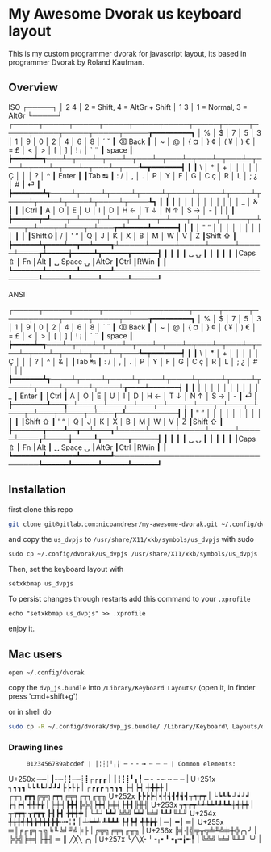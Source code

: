 # My Awesome Dvorak us keyboard layout
 This is my custom programmer dvorak for javascript layout, its based in programmer Dvorak by Roland Kaufman.

## Overview

 ISO
 ┌─────┐
 │ 2 4 │   2 = Shift,  4 = AltGr + Shift
 │ 1 3 │   1 = Normal, 3 = AltGr
 └─────┘
 ┌─────┬─────┬─────┬─────┬─────┬─────┬─────┬─────┬─────┬─────┬─────┬─────┬─────┲━━━━━━━━━┓
 │ %   │ $   │ 7   │ 5   │ 3   │ 1   │ 9   │ 0   │ 2   │ 4   │ 6   │ 8   │ ´ ˇ ┃ ⌫ Back  ┃
 │ ~   │ @   │ { ¤ │ } ¢ │ ( ¥ │ ) € │ = £ │ <   │ >   │ [   │ ]   │ ! ¡ │ ` ¨ ┃  space  ┃
 ┢━━━━━┷━┱───┴─┬───┴─┬───┴─┬───┴─┬───┴─┬───┴─┬───┴─┬───┴─┬───┴─┬───┴─┬───┴─┬───┺━┳━━━━━━━┫
 ┃       ┃ \   │ *   │ +   │     │     │     │     │   Ç │     │     │ ?   │ ^   ┃ Enter ┃
 ┃Tab ↹  ┃ : / │ ,   │ .   │ P   │ Y   │ F   │ G   │ C ç │ R   │ L   │ ; ¿ │ #   ┃   ⏎   ┃
 ┣━━━━━━━┻┱────┴┬────┴┬────┴┬────┴┬────┴┬────┴┬────┴┬────┴┬────┴┬────┴┬────┴┬────┺┓      ┃
 ┃        ┃     │     │     │     │     │     │     │     │     │     │ _   │ &   ┃      ┃
 ┃Ctrl    ┃ A   │ O   │ E   │ U   │ I   │ D   │ H ← │ T ↓ │ N ↑ │ S → │ -   │ |   ┃      ┃
 ┣━━━━━━┳━┹───┬─┴───┬─┴───┬─┴───┬─┴───┬─┴───┬─┴───┬─┴───┬─┴───┬─┴───┬─┴───┲━┷━━━━━┻━━━━━━┫
 ┃      ┃     │ " ” │     │     │     │     │     │     │     │     │     ┃              ┃
 ┃Shift⇧┃ /   │ ' “ │ Q   │ J   │ K   │ X   │ B   │ M   │ W   │ V   │ Z   ┃Shift ⇧       ┃
 ┣━━━━━━┻┳━━━━┷━━┳━━┷━━━━┱┴─────┴─────┴─────┴─────┴─────┴────┲┷━━━━━╈━━━━━┻┳━━━━━━┳━━━━━━┫
 ┃       ┃       ┃       ┃ ␣                               ⍽ ┃      ┃      ┃      ┃      ┃
 ┃Caps ⇬ ┃ Fn    ┃Alt    ┃ ␣           Space               ⍽ ┃AltGr ┃Ctrl  ┃RWin  ┃      ┃
 ┗━━━━━━━┻━━━━━━━┻━━━━━━━┹───────────────────────────────────┺━━━━━━┻━━━━━━┻━━━━━━┻━━━━━━┛

 ANSI

 ┌─────┬─────┬─────┬─────┬─────┬─────┬─────┬─────┬─────┬─────┬─────┬─────┬─────┲━━━━━━━━━┓
 │ %   │ $   │ 7   │ 5   │ 3   │ 1   │ 9   │ 0   │ 2   │ 4   │ 6   │ 8   │ ´ ˇ ┃ ⌫ Back  ┃
 │ ~   │ @   │ { ¤ │ } ¢ │ ( ¥ │ ) € │ = £ │ <   │ >   │ [   │ ]   │ ! ¡ │ ` ¨ ┃  space  ┃
 ┢━━━━━┷━┱───┴─┬───┴─┬───┴─┬───┴─┬───┴─┬───┴─┬───┴─┬───┴─┬───┴─┬───┴─┬───┴─┬───┺━┯━━━━━━━┩
 ┃       ┃ \   │ *   │ +   │     │     │     │     │   Ç │     │     │ ?   │ ^   │  &    │
 ┃Tab ↹  ┃ : / │ ,   │ .   │ P   │ Y   │ F   │ G   │ C ç │ R   │ L   │ ; ¿ │ #   │  |    │
 ┣━━━━━━━┻┱────┴┬────┴┬────┴┬────┴┬────┴┬────┴┬────┴┬────┴┬────┴┬────┴┬────┴┲━━━━┷━━━━━━━┪ 
 ┃        ┃     │     │     │     │     │     │     │     │     │     │ _   ┃   Enter    ┃
 ┃Ctrl    ┃ A   │ O   │ E   │ U   │ I   │ D   │ H ← │ T ↓ │ N ↑ │ S → │ -   ┃     ⏎      ┃
 ┣━━━━━━━━┻━━━┱─┴───┬─┴───┬─┴───┬─┴───┬─┴───┬─┴───┬─┴───┬─┴───┬─┴───┬─┴───┲━┻━━━━━━━━━━━━┫
 ┃            ┃ " ” │     │     │     │     │     │     │     │     │     ┃              ┃
 ┃Shift ⇧     ┃ ' “ │ Q   │ J   │ K   │ X   │ B   │ M   │ W   │ V   │ Z   ┃Shift ⇧       ┃
 ┣━━━━━━━┳━━━━┻━━┳━━┷━━━━┱┴─────┴─────┴─────┴─────┴─────┴────┲┷━━━━━╈━━━━━┻┳━━━━━━┳━━━━━━┫
 ┃       ┃       ┃       ┃ ␣                               ⍽ ┃      ┃      ┃      ┃      ┃
 ┃Caps ⇬ ┃ Fn    ┃Alt    ┃ ␣           Space               ⍽ ┃AltGr ┃Ctrl  ┃RWin  ┃      ┃
 ┗━━━━━━━┻━━━━━━━┻━━━━━━━┹───────────────────────────────────┺━━━━━━┻━━━━━━┻━━━━━━┻━━━━━━┛



## Installation
first clone this repo 
```sh
git clone git@gitlab.com:nicoandresr/my-awesome-dvorak.git ~/.config/dvorak
```
and copy the `us_dvpjs` to `/usr/share/X11/xkb/symbols/us_dvpjs` with sudo

```shell
sudo cp ~/.config/dvorak/us_dvpjs /usr/share/X11/xkb/symbols/us_dvpjs
```

Then, set the keyboard layout with

```shell
setxkbmap us_dvpjs
```

To persist changes through restarts add this command to your `.xprofile`
```shell
echo "setxkbmap us_dvpjs" >> .xprofile
```


enjoy it.

## Mac users
```
open ~/.config/dvorak 
```
copy the `dvp_js.bundle` into `/Library/Keyboard Layouts/` (open it, in finder press 'cmd+shift+g')

or in shell do

```sh
sudo cp -R ~/.config/dvorak/dvp_js.bundle/ /Library/Keyboard\ Layouts/dvp_js.bundle
```

### Drawing lines
 
         0123456789abcdef | │╎┆┊╵╷╽ ─ ╴╶ ╼ ╌ ┄ ┈ | Common elements:
  U+250x ─━│┃┄┅┆┇┈┉┊┋┌┍┎┏ | ┃╏┇┋╹╻╿ ━ ╸╺ ╾ ╍ ┅ ┉ |
  U+251x ┐┑┒┓└┕┖┗┘┙┚┛├┝┞┟ | ┌┍┎┏ ┐┑┒┓ ├┤┝┥ ┼╋┿╂  | ┌┬┐┏┳┓╔╦╗┍┯┑╒╤╕┎┰┒╓╥╖
  U+252x ┠┡┢┣┤┥┦┧┨┩┪┫┬┭┮┯ | └┕┖┗ ┘┙┚┛ ┟┧┢┪ ┽╀┾╁  | ├┼┤┣╋┫╠╬╣┝┿┥╞╪╡┠╂┨╟╫╢
  U+253x ┰┱┲┳┴┵┶┷┸┹┺┻┼┽┾┿ | ┬┮┯┭ ┰┲┳┱ ┠┨┣┫ ╊╈╉╇  | └┴┘┗┻┛╚╩╝┕┷┙╘╧╛┖┸┚╙╨╜
  U+254x ╀╁╂╃╄╅╆╇╈╉╊╋╌╍╎╏ | ┴┶┷┵ ┸┺┻┹ ┞┦┡┩ ╃╄╆╅  | ─│ ━┃ ═║
  U+255x ═║╒╓╔╕╖╗╘╙╚╛╜╝╞╟ | ╔╦╗╒╤╕╓╥╖            |
  U+256x ╠╡╢╣╤╥╦╧╨╩╪╫╬╭╮╯ | ╠╬╣╞╪╡╟╫╢ ═ ║ ╱╳╲ ╭╮ |
  U+257x ╰╱╲╳╴╵╶╷╸╹╺╻╼╽╾╿ | ╚╩╝╘╧╛╙╨╜         ╰╯ |
